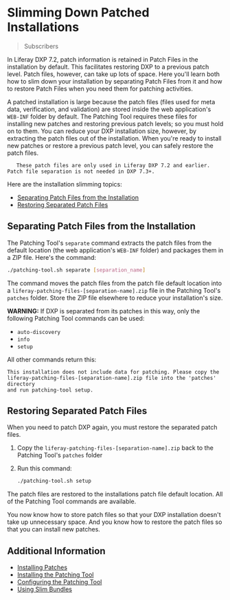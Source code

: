 # Slimming Down Patched Installations

> Subscribers

In Liferay DXP 7.2, patch information is retained in Patch Files in the installation by default. This facilitates restoring DXP to a previous patch level. Patch files, however, can take up lots of space. Here you'll learn both how to slim down your installation by separating Patch Files from it and how to restore Patch Files when you need them for patching activities.

A patched installation is large because the patch files (files used for meta data, verification, and validation) are stored inside the web application's `WEB-INF` folder by default. The Patching Tool requires these files for installing new patches and restoring previous patch levels; so you must hold on to them. You can reduce your DXP installation size, however, by extracting the patch files out of the installation. When you're ready to install new patches or restore a previous patch level, you can safely restore the patch files.

```important::
   These patch files are only used in Liferay DXP 7.2 and earlier. Patch file separation is not needed in DXP 7.3+.
```

Here are the installation slimming topics:

-   [Separating Patch Files from the Installation](#separating-patch-files-from-the-installation)
-   [Restoring Separated Patch Files](#restoring-separated-patch-files)

## Separating Patch Files from the Installation

The Patching Tool's `separate` command extracts the patch files from the default location (the web application's `WEB-INF` folder) and packages them in a ZIP file. Here's the command:

```bash
./patching-tool.sh separate [separation_name]
```

The command moves the patch files from the patch file default location into a `liferay-patching-files-[separation-name].zip` file in the Patching Tool's `patches` folder. Store the ZIP file elsewhere to reduce your installation's size.

**WARNING:** If DXP is separated from its patches in this way, only the following Patching Tool commands can be used:

-   `auto-discovery`
-   `info`
-   `setup`

All other commands return this:

```
This installation does not include data for patching. Please copy the
liferay-patching-files-[separation-name].zip file into the 'patches' directory
and run patching-tool setup.
```

## Restoring Separated Patch Files

When you need to patch DXP again, you must restore the separated patch files.

1. Copy the `liferay-patching-files-[separation-name].zip` back to the Patching Tool's `patches` folder

1. Run this command:

    ```bash
    ./patching-tool.sh setup
    ```

The patch files are restored to the installations patch file default location. All of the Patching Tool commands are available.

You now know how to store patch files so that your DXP installation doesn't take up unnecessary space. And you know how to restore the patch files so that you can install new patches.

## Additional Information

-   [Installing Patches](../installing-patches.md)
-   [Installing the Patching Tool](../installing-the-patching-tool.md)
-   [Configuring the Patching Tool](../configuring-the-patching-tool.md)
-   [Using Slim Bundles](./using-slim-bundles.md)
